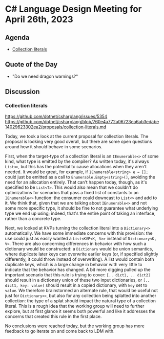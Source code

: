 # C# Language Design Meeting for April 26th, 2023

## Agenda

- [Collection literals](#collection-literals)


## Quote of the Day

- "Do we need dragon warnings?"

## Discussion

### Collection literals

https://github.com/dotnet/csharplang/issues/5354  
https://github.com/dotnet/csharplang/blob/760e4a772a06723ea6ab3edabe14029623302ea2/proposals/collection-literals.md

Today, we took a look at the current proposal for collection literals. The proposal is looking very good overall, but
there are some open questions around how it should behave in some scenarios.

First, when the target-type of a collection literal is an `IEnumerable<>` of some kind, what type is emitted by the
compiler? As written today, it's always `List<>`, but this has the potential to cause allocations when they aren't
needed. It would be great, for example, if `IEnumerable<string> e = [];` could just be emitted as a call to
`Enumerable.Empty<string>()`, avoiding the need for an allocation entirely. That can't happen today, though, as it's
specified to be `List<T>`. This would also mean that we couldn't do optimizations for scenarios that pass a fixed list
of constants to an `IEnumerable<>` function: the consumer could downcast to `List<>` and add to it. We think that,
given that we are talking about `IEnumerable<>` and not some more specific type, it should be fine to not guarantee
what underlying type we end up using; indeed, that's the entire point of taking an interface, rather than a concrete
type.

Next, we looked at KVPs turning the collection literal into a `Dictionary<>` automatically. We have some immediate
concerns with this provision: the use could just as easily wanted a `List<KVP<K, V>>` instead of `Dictionary<K, V>`.
There are also concerning differences in behavior with how such a dictionary would be constructed: a `Dictionary`
would be union semantics, where duplicate later keys can overwrite earlier keys (or, if specified slightly differently,
it could throw instead of overwriting). A list would contain both duplicate keys, which is a large change in behavior
with very little to indicate that the behavior has changed. A bit more digging pulled up the important scenario that
this rule is trying to cover: `[.. dict1, .. dict2]` should result in a dictionary union of these two input dictionaries,
or `[.. dict1, key: value]` should result in a copied dictionary, with `key` set to `value`. We therefore brainstormed
an alternate rule, that would be useful not just for `Dictionary<>`, but also for any collection being splatted into
another collection: the type of a splat should impact the natural type of a collection literal. This is a rough idea
that the working group will need to further explore, but at first glance it seems both powerful and like it addresses
the concerns that created this rule in the first place.

No conclusions were reached today, but the working group has more feedback to go iterate on and come back to LDM with.
